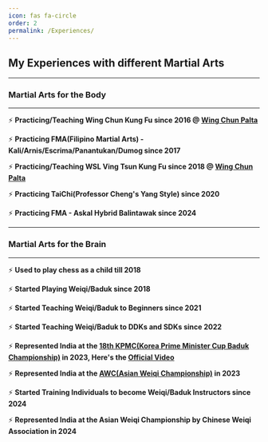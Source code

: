 ```yaml
---
icon: fas fa-circle
order: 2
permalink: /Experiences/
---
```


## My Experiences with different Martial Arts
<hr>

### Martial Arts for the Body
<hr>

⚡ **Practicing/Teaching Wing Chun Kung Fu since 2016 @ <a href="https://www.google.com/search?q=Wing+Chun+Cultural+Centre+-+Palta" target="_blank">Wing Chun Palta</a>**  

⚡ **Practicing FMA(Filipino Martial Arts) - Kali/Arnis/Escrima/Panantukan/Dumog since 2017** 

⚡ **Practicing/Teaching WSL Ving Tsun Kung Fu since 2018 @ <a href="https://www.google.com/search?q=Wing+Chun+Cultural+Centre+-+Palta" target="_blank">Wing Chun Palta</a>** 

⚡ **Practicing TaiChi(Professor Cheng's Yang Style) since 2020** 

⚡ **Practicing FMA - Askal Hybrid Balintawak since 2024** 

<hr>

### Martial Arts for the Brain
<hr>

⚡ **Used to play chess as a child till 2018** 

⚡ **Started Playing Weiqi/Baduk since 2018** 

⚡ **Started Teaching Weiqi/Baduk to Beginners since 2021** 

⚡ **Started Teaching Weiqi/Baduk to DDKs and SDKs since 2022** 

⚡ **Represented India at the <a href="https://kpmc.kbaduk.or.kr/us/2023/player" target="_blank">18th KPMC(Korea Prime Minister Cup Baduk Championship)</a> in 2023, Here's the <a href="https://youtu.be/RzcPt91i4lQ?si=c5BY2TnZJ3_igfZP" target="_blank">Official Video</a>** 

⚡ **Represented India at the <a href="https://aigp.org.in/2023/07/26/indian-representatives-2023.html" target="_blank">AWC(Asian Weiqi Championship)</a> in 2023** 

⚡ **Started Training Individuals to become Weiqi/Baduk Instructors since 2024** 

⚡ **Represented India at the Asian Weiqi Championship by Chinese Weiqi Association in 2024** 

<!-- <a rel="me" href="https://mastodon.social/@SoumyaK4">Mastodon</a> -->
